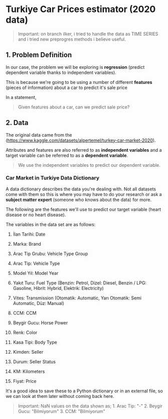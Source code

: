 # Turkiye Car Prices estimator (2020 data)

> Important: on branch ilker, i tried to handle the data as TIME SERIES and i tried new preprogres methods i believe useful.
## 1. Problem Definition
In our case, the problem we will be exploring is **regression** (predict dependent variable thanks to independent variables). 

This is because we're going to be using a number of different **features** (pieces of information) about a car to predict it's sale price

In a statement,

> Given features about a car, can we predict sale price?

## 2. Data

The original data came from the (https://www.kaggle.com/datasets/alpertemel/turkey-car-market-2020).


Attributes and features are also referred to as **independent variables** and a target variable can be referred to as a **dependent variable**.

> We use the independent variables to predict our dependent variable.


### Car Market in Turkiye Data Dictionary

A data dictionary describes the data you're dealing with. Not all datasets come with them so this is where you may have to do your research or ask a **subject matter expert** (someone who knows about the data) for more.

The following are the features we'll use to predict our target variable (heart disease or no heart disease).

The variables in the data set are as follows:

1. İlan Tarihi: Date
2. Marka: Brand
3. Arac Tip Grubu: Vehicle Type Group
4. Arac Tip: Vehicle Type
5. Model Yıl: Model Year
6. Yakıt Turu: Fuel Type (Benzin: Petrol, Dizel: Diesel, Benzin / LPG: Gasoline, Hibrit: Hybrid, Elektrik: Electricity)

7. Vites: Transmission (Otomatik: Automatic, Yarı Otomatik: Semi Automatic, Düz: Manual)
8. CCM: CCM
9. Beygir Gucu: Horse Power
10. Renk: Color
11. Kasa Tipi: Body Type
12. Kimden: Seller
13. Durum: Seller Status
14. KM: Kilometers
15. Fiyat: Price



It's a good idea to save these to a Python dictionary or in an external file, so we can look at them later without coming back here.

>Important: NaN values on the data shown as;
    1. Arac Tip: "-"
    2. Beygir Gucu: "Bilmiyorum"
    3. CCM: "Bilmiyorum"
